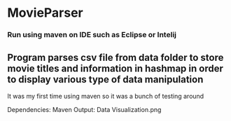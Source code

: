# MovieParser
### Run using maven on IDE such as Eclipse or Intelij
## Program parses csv file from data folder to store movie titles and information in hashmap in order to display various type of data manipulation

It was my first time using maven so it was a bunch of testing around

Dependencies: Maven
Output: Data Visualization.png
